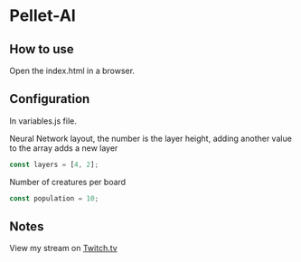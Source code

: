 # Pellet-AI

## How to use
Open the index.html in a browser.

## Configuration
In variables.js file.

Neural Network layout, the number is the layer height, adding another value to the array adds a new layer
```javascript
const layers = [4, 2];
```

Number of creatures per board
```javascript
const population = 10;
```


## Notes
View my stream on [Twitch.tv](https://twitch.tv/unknownevii/)
